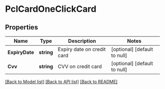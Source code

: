 # PclCardOneClickCard

## Properties
Name | Type | Description | Notes
------------ | ------------- | ------------- | -------------
**ExpiryDate** | **string** | Expiry date on credit card | [optional] [default to null]
**Cvv** | **string** | CVV on credit card | [optional] [default to null]

[[Back to Model list]](../README.md#documentation-for-models) [[Back to API list]](../README.md#documentation-for-api-endpoints) [[Back to README]](../README.md)

